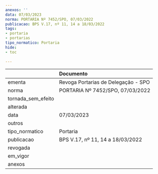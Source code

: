 ```yaml
---
anexos: ''
data: 07/03/2023
norma: PORTARIA Nº 7452/SPO, 07/03/2022
publicacao: BPS V.17, nº 11, 14 a 18/03/2022
tags:
- portaria
- portarias
tipo_normatico: Portaria
hide: 
- toc 
 
---
```


|                    | Documento                           |
|:-------------------|:------------------------------------|
| ementa             | Revoga Portarias de Delegação - SPO |
| norma              | PORTARIA Nº 7452/SPO, 07/03/2022    |
| tornada_sem_efeito |                                     |
| alterada           |                                     |
| data               | 07/03/2023                          |
| outros             |                                     |
| tipo_normatico     | Portaria                            |
| publicacao         | BPS V.17, nº 11, 14 a 18/03/2022    |
| revogada           |                                     |
| em_vigor           |                                     |
| anexos             |                                     |